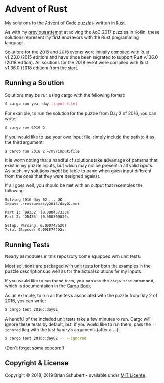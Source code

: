 # Advent of Rust

My solutions to the [Advent of Code][adventofcode] puzzles, written in [Rust][rust].


As with my [previous attempt][aoc-kotlin] at solving the AoC 2017 
puzzles in Kotlin, these solutions represent my first endeavors with 
the Rust programming language. 

Solutions for the 2015 and 2016 events were initially compiled with Rust
v1.23.0 (2015 edition) and have since been migrated to support Rust 
v.136.0 (2018 edition). All solutions for the 2018 event were compiled 
with Rust v1.36.0 (2018 edition) from the start.

## Running a Solution

Solutions may be run using cargo with the following format:

```bash
$ cargo run year day [input-file]
```
For example, to run the solution for the puzzle from Day 2 of 2016, you can write:

```bash
$ cargo run 2016 2
```

If you would like to use your own input file, simply include the path to 
it as the third argument:

```bash
$ cargo run 2016 2 ~/my/input/file
```

It is worth noting that a handful of solutions take advantage of patterns
that exist in my puzzle inputs, but which may not be present in all valid 
inputs. As such, my solutions _might_ be liable to panic when given input 
different from the ones that they were designed against.

If all goes well, you should be met with an output that resembles the 
following:
    
    Solving 2016 day 02 ... OK
    Input: ./resources/y2016/day02.txt
    
    Part 1: `99332` [0.000457333s]
    Part 2: `DD483` [0.000369839s]
    
    Setup, Parsing: 0.000747620s
    Total Elapsed: 0.001574792s



## Running Tests

Nearly all modules in this repository come equipped with unit tests.

Most solutions are packaged with unit tests for both the examples in 
the puzzle descriptions as well as for the actual solutions for my inputs.

If you would like to run these tests, you can use the `cargo test` command,
which is documentation in the [Cargo Book][cargo-book]

As an example, to run all the tests associated with the puzzle from Day 2 of 2016, 
you can write:

```bash
$ cargo test 2016::day02
```

A handful of the included unit tests take a few minutes to run. 
Cargo will ignore these tests by default, but, if you would like to run them,
pass the `--ignored` flag with the _test binary's_ arguments (after a `--`):

```bash
$ cargo test 2016::day02 -- --ignored
```

(Don't forget some popcorn!)

## Copyright & License
Copyright &copy; 2018, 2019 Brian Schubert - available under [MIT License][license].

[adventofcode]: https://adventofcode.com/
[rust]: https://www.rust-lang.org/en-US/
[aoc-kotlin]: https://github.com/blueschu/Advent-Of-Code
[license]: https://github.com/blueschu/Advent-Of-Rust/blob/master/LICENSE
[cargo-book]: https://doc.rust-lang.org/cargo/guide/tests.html
